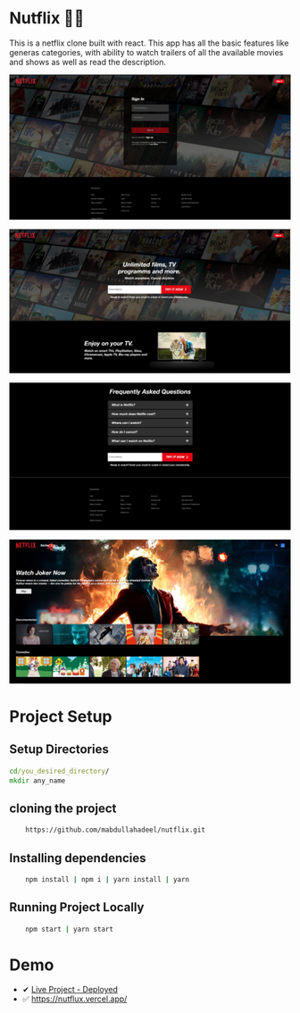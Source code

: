# Nutflix 🎥😁

This is a netflix clone built with react. This app has all the basic features like generas categories, with ability to watch trailers of all the available movies and shows as well as read the description.

![Home Screen](img/Netflix_Pro_1.PNG)

![Home Screen](img/Netflix_Pro_2.PNG)

![Home Screen](img/Netflix_Pro_3.PNG)

![Home Screen](img/Netflix_Pro_4.PNG)
# Project Setup

## Setup Directories

```cmd
cd/you_desired_directory/
mkdir any_name
```

## cloning the project

```bash
    https://github.com/mabdullahadeel/nutflix.git
```

## Installing dependencies

```bash
    npm install | npm i | yarn install | yarn
```

## Running Project Locally

```bash
    npm start | yarn start
```

# Demo
- ✔ [Live Project - Deployed](https://nutflux.vercel.app/)
- ✅ https://nutflux.vercel.app/
